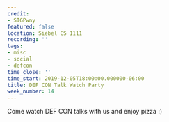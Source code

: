 ```yaml
---
credit:
- SIGPwny
featured: false
location: Siebel CS 1111
recording: ''
tags:
- misc
- social
- defcon 
time_close: ''
time_start: 2019-12-05T18:00:00.000000-06:00
title: DEF CON Talk Watch Party
week_number: 14
---
```

Come watch DEF CON talks with us and enjoy pizza :)